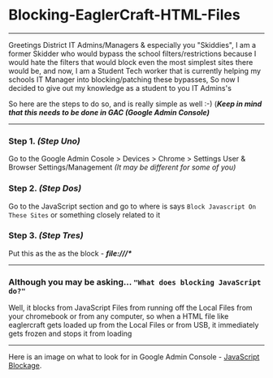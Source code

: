 # Blocking-EaglerCraft-HTML-Files
-------------------------------------------------------------------------------------------------------------------------------------
Greetings District IT Admins/Managers & especially you "Skiddies", I am a former Skidder who would bypass the school filters/restrictions because I would hate the filters that would block even the most simplest sites there would be, and now, I am a Student Tech worker that is currently helping my schools IT Manager into blocking/patching these bypasses, So now I decided to give out my knowledge as a student to you IT Admins's

So here are the steps to do so, and is really simple as well :-) (_**Keep in mind that this needs to be done in GAC (Google Admin Console)**_

-------------------------------------------------------------------------------------------------------------------------------------

### **Step 1.** _(Step Uno)_

Go to the Google Admin Cosole > Devices > Chrome > Settings User & Browser Settings/Management _(It may be different for some of you)_

### **Step 2.** _(Step Dos)_

Go to the JavaScript section and go to where is says `Block Javascript On These Sites` or something closely related to it


### **Step 3.** _(Step Tres)_

Put this as the as the block - **_file:///*_**

-------------------------------------------------------------------------------------------------------------------------------------

### Although you may be asking... `"What does blocking JavaScript do?"`

Well, it blocks from JavaScript Files from running off the Local Files from your chromebook or from any computer, so when a HTML file like eaglercraft gets loaded up from the Local Files or from USB, it immediately gets frozen and stops it from loading

-------------------------------------------------------------------------------------------------------------------------------------

Here is an image on what to look for in Google Admin Console - [JavaScript Blockage](https://github.com/K12SystemAdmin/Blocking-EaglerCraft-HTML-Files/assets/133791743/9e98b8ac-5a56-4908-a271-1ef4e67c2867). 

